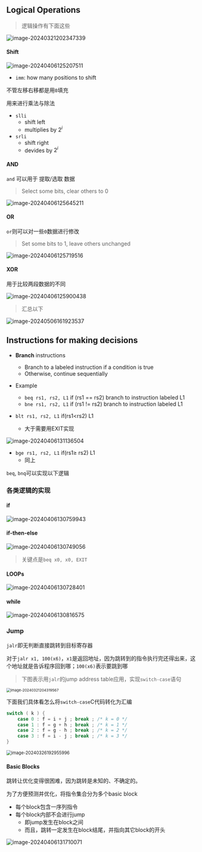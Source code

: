 ##  Logical Operations

> 逻辑操作有下面这些

![image-20240321202347339](https://raw.githubusercontent.com/RimLutienpeist/image-hosting/main/image-20240321202347339.png)

#### Shift

![image-20240406125207511](https://raw.githubusercontent.com/RimLutienpeist/image-hosting/main/image-20240406125207511.png)

- `imm`: how many positions to shift

不管左移右移都是用`0`填充

用来进行乘法与除法

- `slli`
  - shift left
  - multiplies by $2^i$
- `srli`
  - shift right
  - devides by  $2^i$

#### AND 

`and` 可以用于 提取/选取 数据

> Select some bits, clear others to 0

![image-20240406125645211](https://raw.githubusercontent.com/RimLutienpeist/image-hosting/main/image-20240406125645211.png)

#### OR 

`or`则可以对一些`0`数据进行修改

> Set some bits to 1, leave others unchanged

![image-20240406125719516](https://raw.githubusercontent.com/RimLutienpeist/image-hosting/main/image-20240406125719516.png)

#### XOR 

用于比较两段数据的不同

![image-20240406125900438](https://raw.githubusercontent.com/RimLutienpeist/image-hosting/main/image-20240406125900438.png)

> 汇总以下

![image-20240506161923537](https://raw.githubusercontent.com/RimLutienpeist/image-hosting/main/image-20240506161923537.png)

##  Instructions for making decisions

- **Branch** instructions
  - Branch to a labeled instruction if a condition is true 
  - Otherwise, continue sequentially
- Example
  - `beq rs1, rs2, L1` if (rs1 == rs2) branch to instruction labeled L1
  - `bne rs1, rs2, L1` if (rs1 != rs2) branch to instruction labeled L1

- `blt rs1, rs2, L1` if(rs1<rs2) L1
  - 大于需要用EXIT实现

![image-20240406131136504](https://raw.githubusercontent.com/RimLutienpeist/image-hosting/main/image-20240406131136504.png)

- `bge rs1, rs2, L1` if(rs1$\ge$ rs2) L1
  - 同上

`beq`, `bnq`可以实现以下逻辑

### 各类逻辑的实现

#### if

![image-20240406130759943](https://raw.githubusercontent.com/RimLutienpeist/image-hosting/main/image-20240406130759943.png)

#### if-then-else

![image-20240406130749056](https://raw.githubusercontent.com/RimLutienpeist/image-hosting/main/image-20240406130749056.png)

> 关键点是`beq x0, x0, EXIT`

#### LOOPs

![image-20240406130728401](C:\Users\89620\AppData\Roaming\Typora\typora-user-images\image-20240406130728401.png)

#### while

![image-20240406130816575](C:\Users\89620\AppData\Roaming\Typora\typora-user-images\image-20240406130816575.png)

### Jump 

`jalr`即无判断直接跳转到目标寄存器

对于`jalr x1, 100(x6)`，`x1`是返回地址，因为跳转到的指令执行完还得出来，这个地址就是告诉程序回到哪；`100(x6)`表示要跳到哪

> 下图表示用`jalr`的jump address table应用，实现`switch-case`语句

<img src="https://raw.githubusercontent.com/RimLutienpeist/image-hosting/main/image-20240321204319567.png" alt="image-20240321204319567" style="zoom: 67%;" /> 

下面我们具体看怎么将`switch-case`C代码转化为汇编

```c
switch ( k ) {
    case 0 : f = i + j ; break ; /* k = 0 */
    case 1 : f = g + h ; break ; /* k = 1 */
    case 2 : f = g - h ; break ; /* k = 2 */
    case 3 : f = i - j ; break ; /* k = 3 */
}
```

<img src="https://raw.githubusercontent.com/RimLutienpeist/image-hosting/main/image-20240326192955996.png" alt="image-20240326192955996" style="zoom: 80%;" />

#### Basic Blocks

跳转让优化变得很困难，因为跳转是未知的、不确定的。

为了方便预测并优化，将指令集合分为多个basic block

- 每个block包含一序列指令
- 每个block内部不会进行jump
  - 即jump发生在block之间
  - 而且，跳转一定发生在block结尾，并指向其它block的开头


![image-20240406131710071](https://raw.githubusercontent.com/RimLutienpeist/image-hosting/main/image-20240406131710071.png)